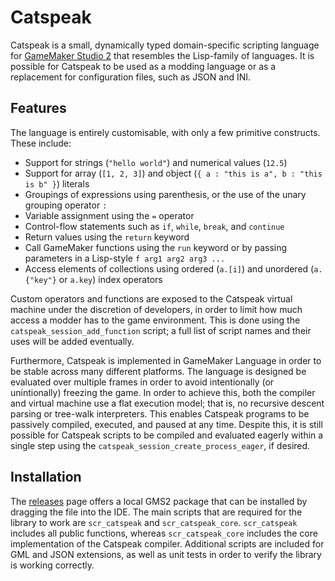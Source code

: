 # Catspeak

Catspeak is a small, dynamically typed domain-specific scripting language for [GameMaker Studio 2](https://www.yoyogames.com/gamemaker) that resembles the Lisp-family of languages. It is possible for Catspeak to be used as a modding language or as a replacement for configuration files, such as JSON and INI.

## Features

The language is entirely customisable, with only a few primitive constructs. These include:

 - Support for strings (`"hello world"`) and numerical values (`12.5`)
 - Support for array (`[1, 2, 3]`) and object (`{ a : "this is a", b : "this is b" }`) literals
 - Groupings of expressions using parenthesis, or the use of the unary grouping operator `:`
 - Variable assignment using the `=` operator
 - Control-flow statements such as `if`, `while`, `break`, and `continue`
 - Return values using the `return` keyword
 - Call GameMaker functions using the `run` keyword or by passing parameters in a Lisp-style `f arg1 arg2 arg3 ...`
 - Access elements of collections using ordered (`a.[i]`) and unordered (`a.{"key"}` or `a.key`) index operators

Custom operators and functions are exposed to the Catspeak virtual machine under the discretion of developers, in order to limit how much access a modder has to the game environment. This is done using the `catspeak_session_add_function` script; a full list of script names and their uses will be added eventually.

Furthermore, Catspeak is implemented in GameMaker Language in order to be stable across many different platforms. The language is designed be evaluated over multiple frames in order to avoid intentionally (or unintionally) freezing the game. In order to achieve this, both the compiler and virtual machine use a flat execution model; that is, no recursive descent parsing or tree-walk interpreters. This enables Catspeak programs to be passively compiled, executed, and paused at any time. Despite this, it is still possible for Catspeak scripts to be compiled and evaluated eagerly within a single step using the `catspeak_session_create_process_eager`, if desired.

## Installation

The [releases](https://github.com/NuxiiGit/catspeak/releases) page offers a local GMS2 package that can be installed by dragging the file into the IDE. The main scripts that are required for the library to work are `scr_catspeak` and `scr_catspeak_core`. `scr_catspeak` includes all public functions, whereas `scr_catspeak_core` includes the core implementation of the Catspeak compiler. Additional scripts are included for GML and JSON extensions, as well as unit tests in order to verify the library is working correctly.